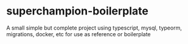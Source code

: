 # superchampion-boilerplate
A small simple but complete project using typescript, mysql, typeorm, migrations, docker, etc for use as reference or boilerplate
